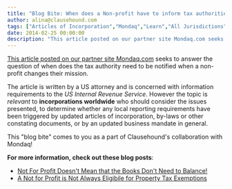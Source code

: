 ```yaml
---
title: "Blog Bite: When does a Non-profit have to inform tax authorities about changes to its mission in Articles of Incorporation and By-laws?"
author: alina@clausehound.com
tags: ["Articles of Incorporation","Mondaq","Learn","All Jurisdictions"]
date: 2014-02-25 00:00:00
description: "This article posted on our partner site Mondaq.com seeks to answer the question of when does the tax authority need to be notified when a non-profit changes their mission."
---
```


[This article posted on our partner site Mondaq.com](http://www.mondaq.com/unitedstates/x/294976/Corporate+Commercial+Law/Informing+Regulators+When+You+Alter+Your+Mission) seeks to answer the question of when does the tax authority need to be notified when a non-profit changes their mission. 

The article is written by a US attorney and is concerned with information requirements to the *US Internal Revenue Service*.  However the topic is *relevant* to **incorporations worldwide** who should consider the issues presented, to determine whether any local reporting requirements have been triggered by updated articles of incorporation, by-laws or other constating documents, or by an updated business mandate in general.

This "blog bite" comes to you as a part of Clausehound's collaboration with Mondaq!


**For more information, check out these blog posts**:
- [Not For Profit Doesn't Mean that the Books Don't Need to Balance!](https://blog.clausehound.com/not-for-profit-doesnt-mean-that-the-books-dont-need-to-balance/)
- [A Not for Profit is Not Always Eligibile for Property Tax Exemptions](https://blog.clausehound.com/a-not-for-profit-is-not-always-eligibile-for-property-tax-exemptions/)
